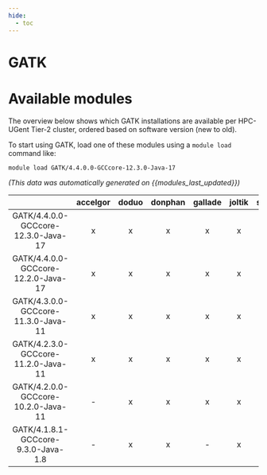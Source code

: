 ```yaml
---
hide:
  - toc
---
```


GATK
====

# Available modules


The overview below shows which GATK installations are available per HPC-UGent Tier-2 cluster, ordered based on software version (new to old).

To start using GATK, load one of these modules using a `module load` command like:

```shell
module load GATK/4.4.0.0-GCCcore-12.3.0-Java-17
```

*(This data was automatically generated on {{modules_last_updated}})*  

| |accelgor|doduo|donphan|gallade|joltik|shinx|skitty|
| :---: | :---: | :---: | :---: | :---: | :---: | :---: | :---: |
|GATK/4.4.0.0-GCCcore-12.3.0-Java-17|x|x|x|x|x|x|x|
|GATK/4.4.0.0-GCCcore-12.2.0-Java-17|x|x|x|x|x|x|x|
|GATK/4.3.0.0-GCCcore-11.3.0-Java-11|x|x|x|x|x|-|x|
|GATK/4.2.3.0-GCCcore-11.2.0-Java-11|x|x|x|x|x|-|x|
|GATK/4.2.0.0-GCCcore-10.2.0-Java-11|-|x|x|x|x|-|x|
|GATK/4.1.8.1-GCCcore-9.3.0-Java-1.8|-|x|x|-|x|-|x|
